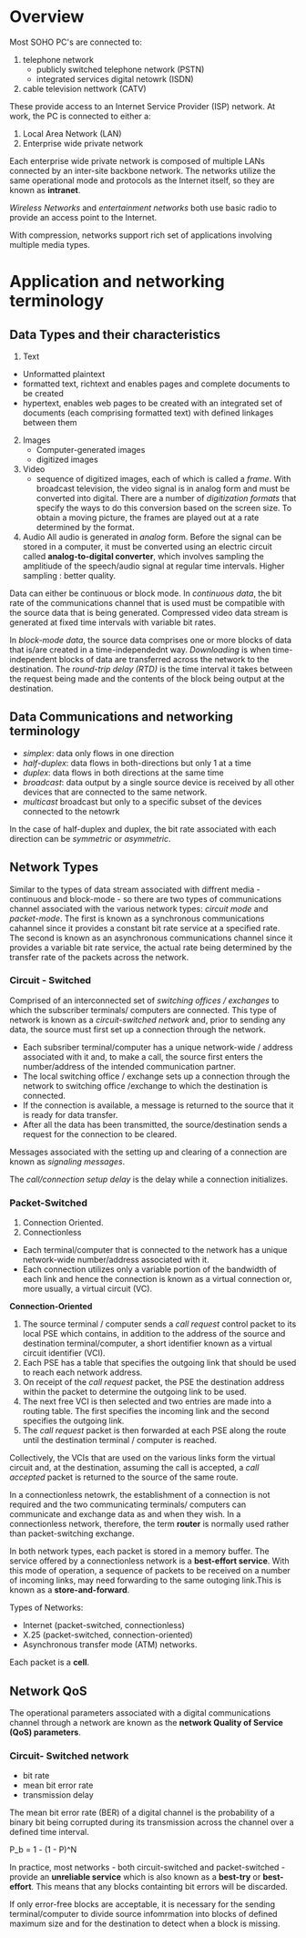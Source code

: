 # Overview

Most SOHO PC's are connected to:

1. telephone network
   - publicly switched telephone network (PSTN)
   - integrated services digital netowrk (ISDN)
2. cable television nettwork (CATV)

These provide access to an Internet Service Provider (ISP) network.
At work, the PC is connected to either a:

1.  Local Area Network (LAN)
2.  Enterprise wide private network

Each enterprise wide private network is composed of multiple LANs connected by an inter-site backbone network. The networks utilize the same operational mode and protocols as the Internet itself, so they are known as **intranet**.

_Wireless Networks_ and _entertainment networks_ both use basic radio to provide an access point to the Internet.

With compression, networks support rich set of applications involving multiple media types.

# Application and networking terminology

## Data Types and their characteristics

1. Text

- Unformatted plaintext
- formatted text, richtext and enables pages and complete documents to be created
- hypertext, enables web pages to be created with an integrated set of documents (each comprising formatted text) with defined linkages between them

2. Images
   - Computer-generated images
   - digitized images
3. Video
   - sequence of digitized images, each of which is called a _frame_. With broadcast television, the video signal is in analog form and must be converted into digital. There are a number of _digitization formats_ that specify the ways to do this conversion based on the screen size. To obtain a moving picture, the frames are played out at a rate determined by the format.
4. Audio
   All audio is generated in _analog_ form. Before the signal can be stored in a computer, it must be converted using an electric circuit called **analog-to-digital converter**, which involves sampling the amplitiude of the speech/audio signal at regular time intervals. Higher sampling : better quality.

Data can either be continuous or block mode. In _continuous data_, the bit rate of the communications channel that is used must be compatible with the source data that is being generated. Compressed video data stream is generated at fixed time intervals with variable bit rates.

In _block-mode data_, the source data comprises one or more blocks of data that is/are created in a time-independednt way. _Downloading_ is when time-independent blocks of data are transferred across the network to the destination. The _round-trip delay (RTD)_ is the time interval it takes between the request being made and the contents of the block being output at the destination.

## Data Communications and networking terminology

- _simplex_: data only flows in one direction
- _half-duplex_: data flows in both-directions but only 1 at a time
- _duplex_: data flows in both directions at the same time
- _broadcast_: data output by a single source device is received by all other devices that are connected to the same network.
- _multicast_ broadcast but only to a specific subset of the devices connected to the netowrk

In the case of half-duplex and duplex, the bit rate associated with each direction can be _symmetric_ or _asymmetric_.

## Network Types

Similar to the types of data stream associated with diffrent media - continuous and block-mode - so there are two types of communications channel associated with the various network types: _circuit mode_ and _packet-mode_. The first is known as a synchronous communications cahannel since it provides a constant bit rate service at a specified rate. The second is known as an asynchronous communications channel since it provides a variable bit rate service, the actual rate being determined by the transfer rate of the packets across the network.

### Circuit - Switched

Comprised of an interconnected set of _switching offices / exchanges_ to which the subscriber terminals/ computers are connected. This type of network is known as a _circuit-switched network_ and, prior to sending any data, the source must first set up a connection through the network.

- Each subsriber terminal/computer has a unique network-wide / address associated with it and, to make a call, the source first enters the number/address of the intended communication partner.
- The local switching office / exchange sets up a connection through the network to switching office /exchange to which the destination is connected.
- If the connection is available, a message is returned to the source that it is ready for data transfer.
- After all the data has been transmitted, the source/destination sends a request for the connection to be cleared.

Messages associated with the setting up and clearing of a connection are known as _signaling messages_.

The _call/connection setup delay_ is the delay while a connection initializes.

### Packet-Switched

1. Connection Oriented.
2. Connectionless

- Each terminal/computer that is connected to the network has a unique network-wide number/address associated with it.
- Each connection utilizes only a variable portion of the bandwidth of each link and hence the connection is known as a virtual connection or, more usually, a virtual circuit (VC).

**Connection-Oriented**

1. The source terminal / computer sends a _call request_ control packet to its local PSE which contains, in addition to the address of the source and destination terminal/computer, a short identifier known as a virtual circuit identifier (VCI).
2. Each PSE has a table that specifies the outgoing link that should be used to reach each network address.
3. On receipt of the _call request_ packet, the PSE the destination address within the packet to determine the outgoing link to be used.
4. The next free VCI is then selected and two entries are made into a routing table. The first specifies the incoming link and the second specifies the outgoing link.
5. The _call request_ packet is then forwarded at each PSE along the route until the destination terminal / computer is reached.

Collectively, the VCIs that are used on the various links form the virtual circuit and, at the destination, assuming the call is accepted, a _call accepted_ packet is returned to the source of the same route.

In a connectionless netowrk, the establishment of a connection is not required and the two communicating terminals/ computers can communicate and exchange data as and when they wish. In a connectionless network, therefore, the term **router** is normally used rather than packet-switching exchange.

In both network types, each packet is stored in a memory buffer. The service offered by a connectionless network is a **best-effort service**. With this mode of operation, a sequence of packets to be received on a number of incoming links, may need forwarding to the same outoging link.This is known as a **store-and-forward**.

Types of Networks:

- Internet (packet-switched, connectionless)
- X.25 (packet-switched, connection-oriented)
- Asynchronous transfer mode (ATM) networks.

Each packet is a **cell**.

## Network QoS

The operational parameters associated with a digital communications channel through a network are known as the **network Quality of Service (QoS) parameters**.

### Circuit- Switched network

- bit rate
- mean bit error rate
- transmission delay

The mean bit error rate (BER) of a digital channel is the probability of a binary bit being corrupted during its transmission across the channel over a defined time interval.

P_b = 1 - (1 - P)^N

In practice, most networks - both circuit-switched and packet-switched - provide an **unreliable service** which is also known as a **best-try** or **best-effort**. This means that any blocks containting bit errors will be discarded.

If only error-free blocks are acceptable, it is necessary for the sending terminal/computer to divide source infomrmation into blocks of defined maximum size and for the destination to detect when a block is missing.
